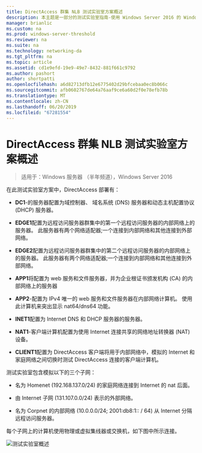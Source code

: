 ```yaml
---
title: DirectAccess 群集 NLB 测试实验室方案概述
description: 本主题是一部分的测试实验室指南-使用 Windows Server 2016 的 Windows NLB 的群集中演示 DirectAccess
manager: brianlic
ms.custom: na
ms.prod: windows-server-threshold
ms.reviewer: na
ms.suite: na
ms.technology: networking-da
ms.tgt_pltfrm: na
ms.topic: article
ms.assetid: cd1e9efd-19e9-49e7-8432-881f661c9792
ms.author: pashort
author: shortpatti
ms.openlocfilehash: a6d82713dfb12e6775402d29bfcebaa0ec8b066c
ms.sourcegitcommit: afb0602767de64a76aaf9ce6a60d2f0e78efb78b
ms.translationtype: MT
ms.contentlocale: zh-CN
ms.lasthandoff: 06/20/2019
ms.locfileid: "67281554"
---
```

# <a name="overview-of-the-directaccess-cluster-nlb-test-lab-scenario"></a>DirectAccess 群集 NLB 测试实验室方案概述

>适用于：Windows 服务器 （半年频道），Windows Server 2016

在此测试实验室方案中，DirectAccess 部署有：  
  
-   **DC1**-的服务器配置为域控制器、 域名系统 (DNS) 服务器和动态主机配置协议 (DHCP) 服务器。  
  
-   **EDGE1**配置为远程访问服务器群集中的第一个远程访问服务器的内部网络上的服务器。 此服务器有两个网络适配器;一个连接到内部网络和其他连接到外部网络。  
  
-   **EDGE2**配置为远程访问服务器群集中的第二个远程访问服务器的内部网络上的服务器。 此服务器有两个网络适配器;一个连接到内部网络和其他连接到外部网络。  
  
-   **APP1**将配置为 web 服务和文件服务器，并为企业根证书颁发机构 (CA) 的内部网络上的服务器  
  
-   **APP2**-配置为 IPv4 唯一的 web 服务和文件服务器在内部网络计算机。 使用此计算机来突出显示 nat64/dns64 功能。  
  
-   **INET1**配置为 Internet DNS 和 DHCP 服务器的服务器。  
  
-   **NAT1**-客户端计算机配置为使用 Internet 连接共享的网络地址转换器 (NAT) 设备。  
  
-   **CLIENT1**配置为 DirectAccess 客户端将用于内部网络中，模拟的 Internet 和家庭网络之间切换时测试 DirectAccess 连接的客户端计算机。  
  
测试实验室包含模拟以下的三个子网：  
  
-   名为 Homenet (192.168.137.0/24) 的家庭网络连接到 Internet 的 nat 后面。  
  
-   由 Internet 子网 (131.107.0.0/24) 表示的外部网络。  
  
-   名为 Corpnet 的内部网络 (10.0.0.0/24; 2001:db8:1:: / 64) 从 Internet 分隔远程访问服务器。  
  
每个子网上的计算机使用物理或虚拟集线器或交换机，如下图中所示连接。  
  
![测试实验室概述](../../../media/Overview-of-the-Test-Lab-Scenario_5/TLG_DA_Cluster.png)  
  


